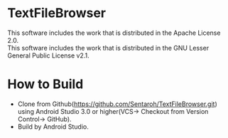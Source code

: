 # TextFileBrowser

This software includes the work that is distributed in the Apache License 2.0.  
This software includes the work that is distributed in the GNU Lesser General Public License v2.1.

# How to Build

- Clone from Github(https://github.com/Sentaroh/TextFileBrowser.git) using Android Studio 3.0 or higher(VCS-> Checkout from Version Control-> GitHub).
- Build by Android Studio.